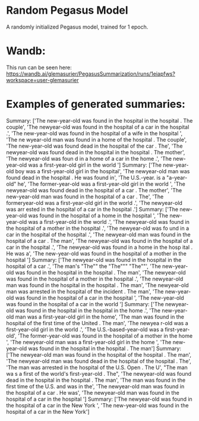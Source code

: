 # Random Pegasus Model
A randomly initialized Pegasus model, trained for 1 epoch.

# Wandb:
This run can be seen here: https://wandb.ai/glemasurier/PegasusSummarization/runs/1eiapfws?workspace=user-glemasurier

# Examples of generated summaries:  
Summary: ['The new-year-old was found in the hospital in the hospital . The couple', 'The newyear-old was found in the hospital of a car in the hospital .', 'The new-year-old was found in the hospital of a wife in the hospital ', 'The ne
wyear-old man was found in a home of the hospital . The couple', 'The new-year-old was found dead in the hospital of the car . The', 'The newyear-old was found dead in the hospital in the hospital . The mother', 'The newyear-old was foun
d in a home of a car in the home .', 'The new-year-old was a first-year-old girl in the world ']
Summary: ['The new-year-old boy was a first-year-old girl in the hospital', 'The newyear-old man was found dead in the hospital . He was found in', 'The U.S.-year. is a "a-year-old" he', 'The former-year-old was a first-year-old girl in 
the world ', 'The newyear-old was found dead in the hospital of a car . The mother', 'The new-year-old man was found in the hospital of a car . The', 'The formeryear-old was a first-year-old girl in the world .', 'The newyear-old was arr
ested in the hospital of a car in the hospital .']
Summary: ['The new-year-old was found in the hospital of a home in the hospital ', 'The new-year-old was a first-year-old in the world .', 'The newyear-old was found in the hospital of a mother in the hospital .', 'The newyear-old was fo
und in a car in the hospital of the hospital .', 'The newyear-old man was found in the hospital of a car . The man', 'The newyear-old was found in the hospital of a car in the hospital .', 'The newyear-old was found in a home in the hosp
ital . He was a', 'The new-year-old was found in the hospital of a mother in the hospital ']
Summary: ['The newyear-old was found in the hospital in the hospital of a car .', 'The man\'s "The"" the "The""" "The""', 'The new-year-old was found in the hospital in the hospital . The man', 'The newyear-old was found in the hospital 
of a mother in the hospital .', 'The newyear-old man was found in the hospital in the hospital . The man', 'The newyear-old man was arrested in the hospital of the incident . The man', 'The new-year-old was found in the hospital of a car
 in the hospital ', 'The new-year-old was found in the hospital of a car in the world ']
Summary: ['The newyear-old was found in the hospital in the hospital in the home .', 'The new-year-old man was a first-year-old girl in the home', 'The man was found in the hospital of the first time of the United . The man', 'The newyea
r-old was a first-year-old girl in the world .', 'The U.S.-based-year-old was a first-year-old', 'The former-year-old was found in the hospital of a mother in the home ', 'The newyear-old man was a first-year-old girl in the home ', 'The
 new-year-old was found in the hospital in the hospital . The man']
Summary: ['The newyear-old man was found in the hospital of the hospital . The man', 'The newyear-old man was found dead in the hospital of the hospital . The', 'The man was arrested in the hospital of the U.S. Open . The U', "The man wa
s a first of the world's first-year-old . The", 'The newyear-old was found dead in the hospital in the hospital . The man', 'The man was found in the first time of the U.S. and was in the', 'The newyear-old man was found in the hospital 
of a car . He was', 'The newyear-old man was found in the hospital of a car in the hospital ']
Summary: ['The newyear-old was found in the hospital of a car in the New York ', 'The new-year-old was found in the hospital of a car in the New York']


